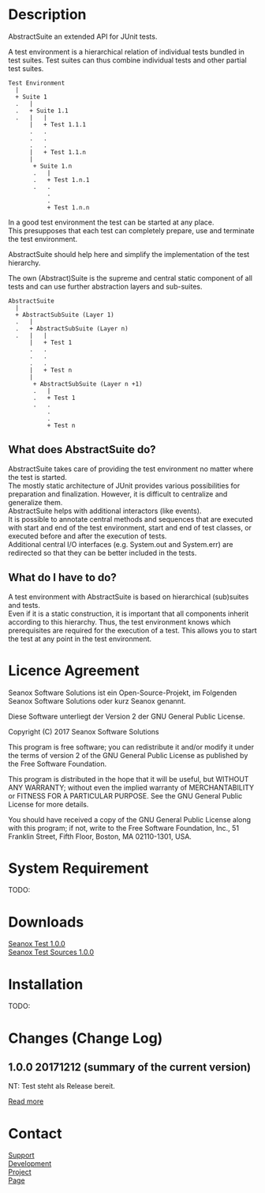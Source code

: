 # Description
AbstractSuite an extended API for JUnit tests.

A test environment is a hierarchical relation of individual tests bundled in
test suites. Test suites can thus combine individual tests and other partial
test suites.

```
Test Environment
  |
  + Suite 1
  .   |
  .   + Suite 1.1
  .   |   |
      |   + Test 1.1.1
      .   .
      .   .
      .   .
      |   + Test 1.1.n
      | 
       + Suite 1.n
       .   |
       .   + Test 1.n.1
       .   .
           .
           .
           + Test 1.n.n
```
  
In a good test environment the test can be started at any place.  
This presupposes that each test can completely prepare, use and terminate the
test environment.

AbstractSuite should help here and simplify the implementation of the test
hierarchy.

The own (Abstract)Suite is the supreme and central static component of all tests
and can use further abstraction layers and sub-suites.

```
AbstractSuite
  |
  + AbstractSubSuite (Layer 1)
  .   |
  .   + AbstractSubSuite (Layer n)
  .   |   |
      |   + Test 1
      .   .
      .   .
      .   .
      |   + Test n
      |
       + AbstractSubSuite (Layer n +1)
       .   |
       .   + Test 1
       .   .
           .
           .
           + Test n
```  

## What does AbstractSuite do?
AbstractSuite takes care of providing the test environment no matter where the
test is started.  
The mostly static architecture of JUnit provides various possibilities for
preparation and finalization. However, it is difficult to centralize and
generalize them.  
AbstractSuite helps with additional interactors (like events).  
It is possible to annotate central methods and sequences that are executed with
start and end of the test environment, start and end of test classes, or
executed before and after the execution of tests.  
Additional central I/O interfaces (e.g. System.out and System.err) are
redirected so that they can be better included in the tests.
 
## What do I have to do?
A test environment with AbstractSuite is based on hierarchical (sub)suites and
tests.  
Even if it is a static construction, it is important that all components inherit
according to this hierarchy. Thus, the test environment knows which
prerequisites are required for the execution of a test. This allows you to start
the test at any point in the test environment. 


# Licence Agreement
Seanox Software Solutions ist ein Open-Source-Projekt, im Folgenden
Seanox Software Solutions oder kurz Seanox genannt.

Diese Software unterliegt der Version 2 der GNU General Public License.

Copyright (C) 2017 Seanox Software Solutions

This program is free software; you can redistribute it and/or modify it under
the terms of version 2 of the GNU General Public License as published by the
Free Software Foundation.

This program is distributed in the hope that it will be useful, but WITHOUT ANY
WARRANTY; without even the implied warranty of MERCHANTABILITY or FITNESS FOR A
PARTICULAR PURPOSE. See the GNU General Public License for more details.

You should have received a copy of the GNU General Public License along with
this program; if not, write to the Free Software Foundation, Inc., 51 Franklin
Street, Fifth Floor, Boston, MA 02110-1301, USA.


# System Requirement
TODO:


# Downloads
[Seanox Test 1.0.0](https://github.com/seanox/test/raw/master/releases/seanox-test-1.0.0.zip)  
[Seanox Test Sources 1.0.0](https://github.com/seanox/test/raw/master/releases/seanox-test-1.0.0-src.zip)  


# Installation
TODO:

# Changes (Change Log)
## 1.0.0 20171212 (summary of the current version)  
NT: Test steht als Release bereit.  

[Read more](https://raw.githubusercontent.com/seanox/test/master/CHANGES)


# Contact
[Support](http://seanox.de/contact?support)  
[Development](http://seanox.de/contact?development)  
[Project](http://seanox.de/contact?service)  
[Page](http://seanox.de/contact)  

